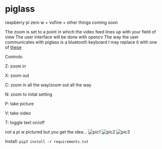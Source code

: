 # piglass
raspberry pi zero w + vufine + other things coming soon

The zoom is set to a point in which the video feed lines up with your field of view
The user interface will be done with opencv
The way the user communicates with piglass is a bluetooth keyboard
I may replace it with one of [these](https://learn.adafruit.com/make-a-google-glass-remote-with-bluefruit/overview)

Controls:

Z: zoom in 

X: zoom out

C: zoom in all the way/zoom out all the way

N: zoom to inital setting

P: take picture

V: take video

T: toggle text on/off


not a pi w pictured but you get the idea...
![pic1](https://github.com/matt-desmarais/piglass/raw/master/IMG_20170801_153522.jpg)
![pic2](https://github.com/matt-desmarais/piglass/raw/master/IMG_20170801_155011.jpg)
![pic3](https://github.com/matt-desmarais/piglass/raw/master/IMG_20170804_161911.jpg)

Install: `pip3 install -r requirements.txt`
